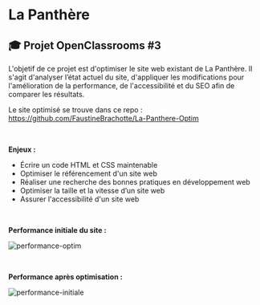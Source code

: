 # La Panthère

## 🎓 Projet OpenClassrooms #3

L'objetif de ce projet est d'optimiser le site web existant de La Panthère. Il s'agit d'analyser l’état actuel du site, d'appliquer les modifications pour l'amélioration de la performance, de l'accessibilité et du SEO afin de comparer les résultats.

Le site optimisé se trouve dans ce repo : https://github.com/FaustineBrachotte/La-Panthere-Optim

<br>

**Enjeux :**
- Écrire un code HTML et CSS maintenable
- Optimiser le référencement d'un site web
- Réaliser une recherche des bonnes pratiques en développement web
- Optimiser la taille et la vitesse d’un site web
- Assurer l'accessibilité d'un site web
<br>

**Performance initiale du site :**
<br>

![performance-optim](https://github.com/FaustineBrachotte/La-Panthere-V1/assets/105442482/c70cbc01-ec58-4b64-b01e-44d1c16bd5b8)

<br>

**Performance après optimisation :**
<br>

![performance-initiale](https://github.com/FaustineBrachotte/La-Panthere-V1/assets/105442482/0178fa52-cac8-4529-a3e5-77f61fdd72f8)
